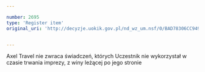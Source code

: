 ```yaml
---

number: 2695
type: 'Register item'
original_uri: 'http://decyzje.uokik.gov.pl/nd_wz_um.nsf/0/BAD78306CC949647C1257941003987A2?OpenDocument'


---
```


Axel Travel nie zwraca świadczeń, których Uczestnik nie wykorzystał w czasie trwania imprezy, z winy leżącej po jego stronie
